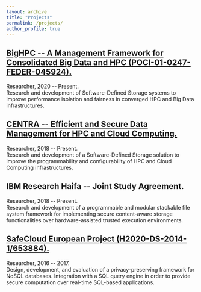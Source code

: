 ```yaml
---
layout: archive
title: "Projects"
permalink: /projects/
author_profile: true
---
```


## [BigHPC -- A Management Framework for Consolidated Big Data and HPC (POCI-01-0247-FEDER-045924).](https://bighpc.wavecom.pt/)
Researcher, 2020 -- Present.    
Research and development of Software-Defined Storage systems to improve performance isolation and fairness in converged HPC and Big Data infrastructures.


## [CENTRA -- Efficient and Secure Data Management for HPC and Cloud Computing.](http://www.globalcentra.org/projects/#prv)
Researcher, 2018 -- Present.    
Research and development of a Software-Defined Storage solution to improve
the programmability and configurability of HPC and Cloud Computing infrastructures.


## IBM Research Haifa -- Joint Study Agreement.
Researcher, 2018 -- Present.    
Research and development of a programmable and modular stackable file system framework for implementing secure content-aware storage functionalities over hardware-assisted trusted execution environments.


## [SafeCloud European Project (H2020-DS-2014-1/653884).](https://www.safecloud-project.eu/)
Researcher, 2016 -- 2017.    
Design, development, and evaluation of a privacy-preserving framework for NoSQL databases. Integration with a SQL query engine in order to provide secure computation over real-time SQL-based applications.